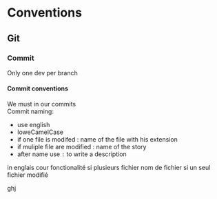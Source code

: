 # Conventions

## Git

### Commit

Only one dev per branch

#### Commit conventions

We must in our commits  
Commit naming:

- use english
- loweCamelCase
- if one file is modifed : name of the file with his extension
- if muliple file are modified : name of the story
- after name use `:` to write a description

in englais cour fonctionalité si plusieurs fichier
nom de fichier si un seul fichier modifié

ghj
